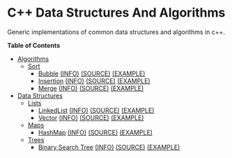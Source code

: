 # C++ Data Structures And Algorithms
Generic implementations of common data structures and algorithms in c++.


**Table of Contents**
- [Algorithms](algorithms/)
    - [Sort](algorithms/sort)
        - [Bubble](algorithms/sort/bubble) [(INFO)](algorithms/sort/bubble/bubble.md) [(SOURCE)](algorithms/sort/bubble/bubble.h) [(EXAMPLE)](algorithms/sort/bubble/test.cpp)
        - [Insertion](algorithms/sort/insertion) [(INFO)](algorithms/sort/insertion/insertion.md) [(SOURCE)](algorithms/sort/insertion/insertion.cpp) [(EXAMPLE)](algorithms/sort/insertion/test.cpp)
        - [Merge](algorithms/sort/merge) [(INFO)](algorithms/sort/merge/merge.md) [(SOURCE)](algorithms/sort/merge/merge.h) [(EXAMPLE)](algorithms/sort/merge/test.cpp)
- [Data Structures](data_structures/)
    - [Lists](data_structures/lists)
        - [LinkedList](data_structures/lists/LinkedList) [(INFO)](data_structures/lists/LinkedList/linked_list.md) [(SOURCE)](data_structures/lists/LinkedList/linkedlist.h) [(EXAMPLE)](data_structures/lists/LinkedList/test.cpp)
        - [Vector](data_structures/lists/vectors) [(INFO)](data_structures/lists/vectors/vectors.md) [(SOURCE)](data_structures/lists/vectors/vector.h) [(EXAMPLE)](data_structures/lists/vectors/test.cpp)
    - [Maps](data_structures/maps)
        - [HashMap](data_structures/maps/hashmap) [(INFO)](data_structures/maps/hashmap/hashmap.md) [(SOURCE)](data_structures/maps/hashmap/hashmap.h) [(EXAMPLE)](data_structures/maps/hashmap/test.cpp)
    - [Trees](data_structures/trees)
        - [Binary Search Tree](data_structures/trees/BinarySearchTree) [(INFO)](data_structures/trees/BinarySearchTree/BinarySearchTree.md) [(SOURCE)](data_structures/trees/BinarySearchTree/binarysearchtree.h) [(EXAMPLE)](data_structures/trees/BinarySearchTree/test.cpp)
